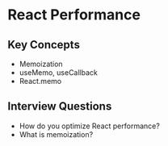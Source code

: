 # React Performance

## Key Concepts
- Memoization
- useMemo, useCallback
- React.memo

## Interview Questions
- How do you optimize React performance?
- What is memoization?
